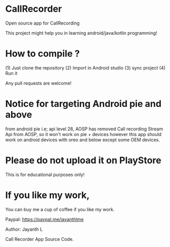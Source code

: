 # CallRecorder
Open source app for CallRecording

This project might help you in learning android/java/kotlin programming!

# How to compile ?
(1) Just clone the repository (2) Import in Android studio (3) sync project (4) Run it

Any pull requests are welcome!

# Notice for targeting Android pie and above
from android pie i.e; api level 28, AOSP has removed Call recording Stream Api from AOSP, so it won't work on pie + devices
however this app should work on android devices with oreo and below except some OEM devices.

# Please do not upload it on PlayStore
This is for educational purposes only!

# If you like my work,
You can buy me a cup of coffee if you like my work.

Paypal: https://paypal.me/jayanthlme

Author: Jayanth L

Call Recorder App Source Code.

